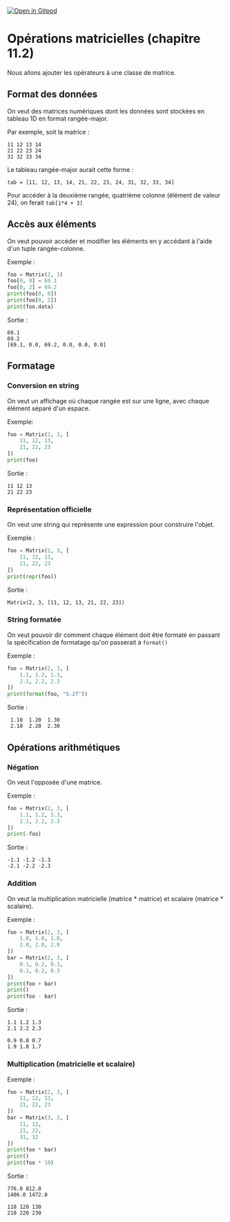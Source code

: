 [![Open in Gitpod](https://gitpod.io/button/open-in-gitpod.svg)](https://gitpod-redirect-0.herokuapp.com/)

# Opérations matricielles (chapitre 11.2)

<!-- Avant de commencer. Consulter les instructions à suivre dans [instructions.md](instructions.md) -->

Nous allons ajouter les opérateurs à une classe de matrice.

## Format des données

On veut des matrices numériques dont les données sont stockées en tableau 1D en format rangée-major.

Par exemple, soit la matrice :
```
11 12 13 14
21 22 23 24
31 32 33 34
```
Le tableau rangée-major aurait cette forme :
```
tab = [11, 12, 13, 14, 21, 22, 23, 24, 31, 32, 33, 34]
```
Pour accéder à la deuxième rangée, quatrième colonne (élément de valeur 24), on ferait `tab[1*4 + 3]`

## Accès aux éléments

On veut pouvoir accéder et modifier les éléments en y accédant à l'aide d'un tuple rangée-colonne.

Exemple :
```python
foo = Matrix(2, 3)
foo[0, 0] = 69.1
foo[0, 2] = 69.2
print(foo[0, 0])
print(foo[0, 2])
print(foo.data)
```

Sortie :
```
69.1
69.2
[69.1, 0.0, 69.2, 0.0, 0.0, 0.0]
```

## Formatage

### Conversion en string
On veut un affichage où chaque rangée est sur une ligne, avec chaque élément séparé d'un espace.

Exemple:
```python
foo = Matrix(2, 3, [
	11, 12, 13,
	21, 22, 23
])
print(foo)
```

Sortie :
```
11 12 13
21 22 23
```

### Représentation officielle

On veut une string qui représente une expression pour construire l'objet.

Exemple :
```python
foo = Matrix(2, 3, [
	11, 12, 13,
	21, 22, 23
])
print(repr(foo))
```

Sortie :
```
Matrix(2, 3, [11, 12, 13, 21, 22, 23])
```

### String formatée

On veut pouvoir dir comment chaque élément doit être formaté en passant la spécification de formatage qu'on passerait à `format()`

Exemple :
```python
foo = Matrix(2, 3, [
	1.1, 1.2, 1.3,
	2.1, 2.2, 2.3
])
print(format(foo, "5.2f"))
```

Sortie :
```
 1.10  1.20  1.30
 2.10  2.20  2.30
```

## Opérations arithmétiques

### Négation

On veut l'opposée d'une matrice.

Exemple :
```python
foo = Matrix(2, 3, [
	1.1, 1.2, 1.3,
	2.1, 2.2, 2.3
])
print(-foo)
```

Sortie :
```
-1.1 -1.2 -1.3
-2.1 -2.2 -2.3
```
### Addition

On veut la multiplication matricielle (matrice * matrice) et scalaire (matrice * scalaire).

Exemple :
```python
foo = Matrix(2, 3, [
	1.0, 1.0, 1.0,
	2.0, 2.0, 2.0
])
bar = Matrix(2, 3, [
	0.1, 0.2, 0.3,
	0.1, 0.2, 0.3
])
print(foo + bar)
print()
print(foo - bar)
```

Sortie :
```
1.1 1.2 1.3
2.1 2.2 2.3

0.9 0.8 0.7
1.9 1.8 1.7
```

### Multiplication (matricielle et scalaire)


Exemple :
```python
foo = Matrix(2, 3, [
	11, 12, 13,
	21, 22, 23
])
bar = Matrix(3, 2, [
	11, 12,
	21, 22,
	31, 32
])
print(foo * bar)
print()
print(foo * 10)
```

Sortie :
```
776.0 812.0
1406.0 1472.0

110 120 130
210 220 230
```